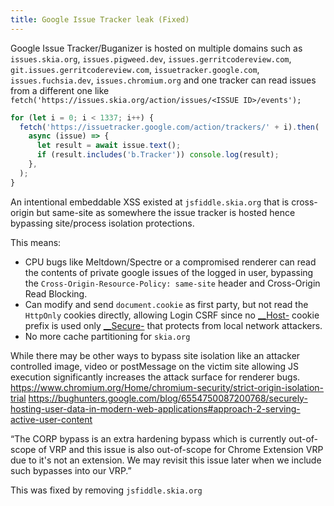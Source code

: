 ```yaml
---
title: Google Issue Tracker leak (Fixed)
---
```


Google Issue Tracker/Buganizer is hosted on multiple domains such as `issues.skia.org`, `issues.pigweed.dev`, `issues.gerritcodereview.com`, `git.issues.gerritcodereview.com`, `issuetracker.google.com`, `issues.fuchsia.dev`, `issues.chromium.org` and one tracker can read issues from a different one like `fetch('https://issues.skia.org/action/issues/<ISSUE ID>/events');`

```js
for (let i = 0; i < 1337; i++) {
  fetch('https://issuetracker.google.com/action/trackers/' + i).then(
    async (issue) => {
      let result = await issue.text();
      if (result.includes('b.Tracker')) console.log(result);
    },
  );
}
```

An intentional embeddable XSS existed at `jsfiddle.skia.org` that is cross-origin but same-site as somewhere the issue tracker is hosted hence bypassing site/process isolation protections.

This means:

- CPU bugs like Meltdown/Spectre or a compromised renderer can read the contents of private google issues of the logged in user, bypassing the `Cross-Origin-Resource-Policy: same-site` header and Cross-Origin Read Blocking.
- Can modify and send `document.cookie` as first party, but not read the `HttpOnly` cookies directly, allowing Login CSRF since no [\_\_Host-](https://developer.mozilla.org/en-US/docs/Web/HTTP/Cookies#__host-) cookie prefix is used only [\_\_Secure-](https://developer.mozilla.org/en-US/docs/Web/HTTP/Cookies#__secure-) that protects from local network attackers.
- No more cache partitioning for `skia.org`

While there may be other ways to bypass site isolation like an attacker controlled image, video or postMessage on the victim site allowing JS execution significantly increases the attack surface for renderer bugs. <https://www.chromium.org/Home/chromium-security/strict-origin-isolation-trial>
<https://bughunters.google.com/blog/6554750087200768/securely-hosting-user-data-in-modern-web-applications#approach-2-serving-active-user-content>

“The CORP bypass is an extra hardening bypass which is currently out-of-scope of VRP and this issue is also out-of-scope for Chrome Extension VRP due to it's not an extension. We may revisit this issue later when we include such bypasses into our VRP.”

This was fixed by removing `jsfiddle.skia.org`
